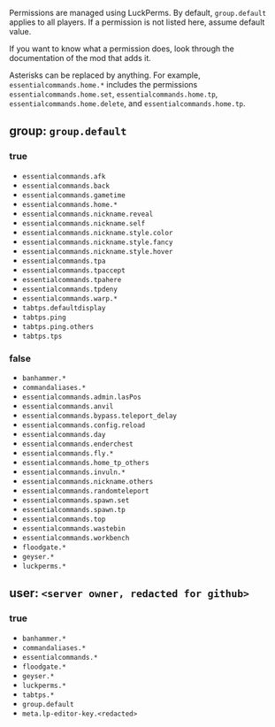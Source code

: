 Permissions are managed using LuckPerms. By default, `group.default` applies to all players. If a permission is not listed here, assume default value.

If you want to know what a permission does, look through the documentation of the mod that adds it.

Asterisks can be replaced by anything. For example, `essentialcommands.home.*` includes the permissions `essentialcommands.home.set`, `essentialcommands.home.tp`, `essentialcommands.home.delete`, and `essentialcommands.home.tp`.

## group: `group.default`

### true

- `essentialcommands.afk`
- `essentialcommands.back`
- `essentialcommands.gametime`
- `essentialcommands.home.*`
- `essentialcommands.nickname.reveal`
- `essentialcommands.nickname.self`
- `essentialcommands.nickname.style.color`
- `essentialcommands.nickname.style.fancy`
- `essentialcommands.nickname.style.hover`
- `essentialcommands.tpa`
- `essentialcommands.tpaccept`
- `essentialcommands.tpahere`
- `essentialcommands.tpdeny`
- `essentialcommands.warp.*`
- `tabtps.defaultdisplay`
- `tabtps.ping`
- `tabtps.ping.others`
- `tabtps.tps`

### false

- `banhammer.*`
- `commandaliases.*`
- `essentialcommands.admin.lasPos`
- `essentialcommands.anvil`
- `essentialcommands.bypass.teleport_delay`
- `essentialcommands.config.reload`
- `essentialcommands.day`
- `essentialcommands.enderchest`
- `essentialcommands.fly.*`
- `essentialcommands.home_tp_others`
- `essentialcommands.invuln.*`
- `essentialcommands.nickname.others`
- `essentialcommands.randomteleport`
- `essentialcommands.spawn.set`
- `essentialcommands.spawn.tp`
- `essentialcommands.top`
- `essentialcommands.wastebin`
- `essentialcommands.workbench`
- `floodgate.*`
- `geyser.*`
- `luckperms.*`

## user: `<server owner, redacted for github>`

### true

- `banhammer.*`
- `commandaliases.*`
- `essentialcommands.*`
- `floodgate.*`
- `geyser.*`
- `luckperms.*`
- `tabtps.*`
- `group.default`
- `meta.lp-editor-key.<redacted>`
